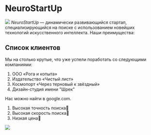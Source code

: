 # NeuroStartUp
![](https://netology-code.github.io/git-homeworks/introduction/assets/logo.png)
*NeuroStartUp* — динамически развивающийся стартап, специализирующийся на поиске с использованием новейших технологий искусственного интеллекта.
Наши преимущества:


## Список клиентов
Мы на столько крутые, что уже успели поработать со следующими компаниями:
1. ООО «Рога и копыта»
2. Издательство «Чистый лист»
3. Космопорт «Через терновый к звёздный»
4. Дизайн-студия имени "Шрек"


Нас можно найти в google.com. 

1. Высокая точность поиска🧭
2. Высокая скорость поиска🚀
3. Низкая цена🌠


![](https://get.wallhere.com/photo/abstract-3D-Abstract-futuristic-1705673.jpg)
